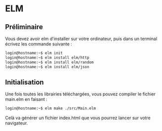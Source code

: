 # ELM

## Préliminaire

Vous devez avoir elm d'installer sur votre ordinateur, puis dans un terminal écrivez les commande suivante :

```bash
login@hostname:~$ elm init
login@hostname:~$ elm install elm/http
login@hostname:~$ elm install elm/random
login@hostname:~$ elm install elm/json
```

## Initialisation

Une fois toutes les librairies téléchargées, vous pouvez compiler le fichier main.elm en faisant :

```bash
login@hostname:~$ elm make ./src/Main.elm
```

Celà va générer un fichier index.html que vous pourrez lancer sur votre navigateur.
